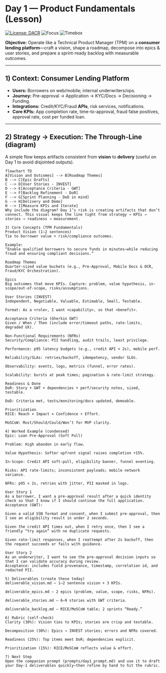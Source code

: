 # Day 1 — Product Fundamentals (Lesson)

[![License: DACR](https://img.shields.io/badge/License-DACR-blue.svg)](../LICENSE.md)
![Focus](https://img.shields.io/badge/Focus-Consumer%20Fintech%20%7C%20Agile%20PM-8A2BE2)
![Timebox](https://img.shields.io/badge/Time-90%E2%80%93120%20min-informational)

**Objective:** Operate like a Technical Product Manager (TPM) on a **consumer lending platform**—craft a vision, shape a roadmap, decompose into epics & user stories, and prepare a sprint-ready backlog with measurable outcomes.

---

## 1) Context: Consumer Lending Platform
- **Users:** Borrowers on web/mobile; internal underwriters/ops.
- **Journey:** Pre-approval → Application → KYC/Docs → Decisioning → Funding.
- **Integrations:** Credit/KYC/Fraud **APIs**, risk services, notifications.
- **Core KPIs:** App completion rate, time-to-approval, fraud false positives, approval rate, cost per funded loan.

---

## 2) Strategy → Execution: The Through-Line (diagram)
A simple flow keeps artifacts consistent from **vision** to **delivery** (useful on Day 1 to avoid disjointed outputs).

```mermaid
flowchart TD
A[Vision and Outcomes] --> B[Roadmap Themes]
B --> C[Epic Drafts]
C --> D[User Stories - INVEST]
D --> E[Acceptance Criteria - GWT]
E --> F[Backlog Refinement - DoR]
F --> G[Sprint Planning - DoD in mind]
G --> H[Delivery and Demo]
H --> I[Measure KPIs and Iterate]
Why include the diagram? Day 1’s risk is creating artifacts that don’t connect. This visual keeps the line tight from strategy → KPIs → stories → readiness → measurement.

3) Core Concepts (TPM Fundamentals)
Product Vision (1–2 sentences)
Tie to borrower value + risk/compliance outcomes.

Example:
“Enable qualified borrowers to secure funds in minutes—while reducing fraud and ensuring compliant decisions.”

Roadmap Themes
Quarter-sized value buckets (e.g., Pre-Approval, Mobile Docs & OCR, Fraud/KYC Orchestration).

Epics
Big outcomes that move KPIs. Capture: problem, value hypothesis, in-scope/out-of-scope, risks/assumptions.

User Stories (INVEST)
Independent, Negotiable, Valuable, Estimable, Small, Testable.

Format: As a <role>, I want <capability>, so that <benefit>.

Acceptance Criteria (Gherkin GWT)
Given / When / Then (include error/timeout paths, rate-limits, degraded UX).

Non-Functional Requirements (NFRs)
Security/Compliance: PII handling, audit trails, least privilege.

Performance: p95 latency budgets (e.g., credit API < 2s), mobile perf.

Reliability/SLAs: retries/backoff, idempotency, vendor SLOs.

Observability: events, logs, metrics (funnel, error rates).

Scalability: bursts at peak times; pagination & rate-limit strategy.

Readiness & Done
DoR: Story + GWT + dependencies + perf/security notes, sized, testable.

DoD: Criteria met, tests/monitoring/docs updated, demoable.

Prioritization
RICE: Reach × Impact × Confidence ÷ Effort.

MoSCoW: Must/Should/Could/Won’t for MVP clarity.

4) Worked Example (condensed)
Epic: Loan Pre-Approval (Soft Pull)

Problem: High abandon in early flow.

Value Hypothesis: Softer upfront signal raises completion +15%.

In-Scope: Credit API soft-pull, eligibility banner, funnel eventing.

Risks: API rate-limits; inconsistent payloads; mobile network variance.

NFRs: p95 < 2s, retries with jitter, PII masked in logs.

User Story 1
As a borrower, I want a pre-approval result after a quick identity check so that I know if I should continue the full application.
Acceptance (GWT):

Given a valid SSN format and consent, when I submit pre-approval, then I see an eligibility result in under 2 seconds.

Given the credit API times out, when I retry once, then I see a friendly “try again” with no duplicate requests.

Given rate-limit responses, when I reattempt after 2s backoff, then the request succeeds or fails with guidance.

User Story 2
As an underwriter, I want to see the pre-approval decision inputs so that I can validate accuracy during review.
Acceptance: includes field provenance, timestamp, correlation id, and redacted PII.

5) Deliverables (create these today)
deliverable_vision.md — 1–2 sentence vision + 3 KPIs.

deliverable_epics.md — 2 epics (problem, value, scope, risks, NFRs).

deliverable_stories.md — 6–9 stories with GWT criteria.

deliverable_backlog.md — RICE/MoSCoW table; 2 sprints “Ready.”

6) Rubric (self-check)
Clarity (30%): Vision ties to KPIs; stories are crisp and testable.

Decomposition (30%): Epics → INVEST stories; errors and NFRs covered.

Readiness (25%): Top items meet DoR; dependencies explicit.

Prioritization (15%): RICE/MoSCoW reflects value & effort.

7) Next Step
Open the companion prompt (prompts/day1_prompt.md) and use it to draft your Day-1 deliverables quickly—then refine by hand to hit the rubric.
